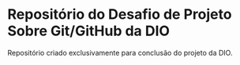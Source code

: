 # Repositório do Desafio de Projeto Sobre Git/GitHub da DIO
Repositório criado exclusivamente para conclusão do projeto da DIO.
